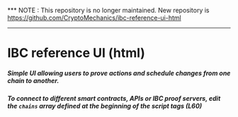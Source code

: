 *** NOTE : This repository is no longer maintained. New repository is https://github.com/CryptoMechanics/ibc-reference-ui-html

---

# IBC reference UI (html)

##### Simple UI allowing users to prove actions and schedule changes from one chain to another.
##### To connect to different smart contracts, APIs or IBC proof servers, edit the `chains` array defined at the beginning of the script tags (L60) 
